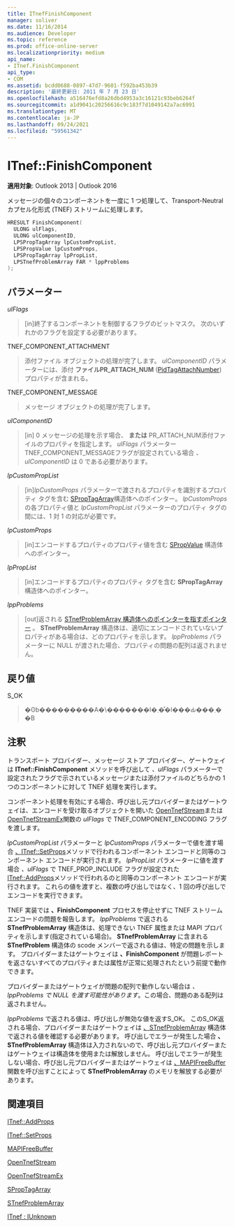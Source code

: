 ```yaml
---
title: ITnefFinishComponent
manager: soliver
ms.date: 11/16/2014
ms.audience: Developer
ms.topic: reference
ms.prod: office-online-server
ms.localizationpriority: medium
api_name:
- ITnef.FinishComponent
api_type:
- COM
ms.assetid: bcdd0688-0897-47d7-9601-f592ba453b39
description: '最終更新日: 2011 年 7 月 23 日'
ms.openlocfilehash: a516476efd8a26dbd4953a3c16121c93beb6264f
ms.sourcegitcommit: a1d9041c20256616c9c183f7d1049142a7ac6991
ms.translationtype: MT
ms.contentlocale: ja-JP
ms.lasthandoff: 09/24/2021
ms.locfileid: "59561342"
---
```

# <a name="itneffinishcomponent"></a>ITnef::FinishComponent

  
  
**適用対象**: Outlook 2013 | Outlook 2016 
  
メッセージの個々のコンポーネントを一度に 1 つ処理して、Transport-Neutralカプセル化形式 (TNEF) ストリームに処理します。
  
```cpp
HRESULT FinishComponent(
  ULONG ulFlags,
  ULONG ulComponentID,
  LPSPropTagArray lpCustomPropList,
  LPSPropValue lpCustomProps,
  LPSPropTagArray lpPropList,
  LPSTnefProblemArray FAR * lppProblems
);
```

## <a name="parameters"></a>パラメーター

 _ulFlags_
  
> [in]終了するコンポーネントを制御するフラグのビットマスク。 次のいずれかのフラグを設定する必要があります。
    
TNEF_COMPONENT_ATTACHMENT 
  
> 添付ファイル オブジェクトの処理が完了します。  _ulComponentID_ パラメーターには、添付 **ファイルPR_ATTACH_NUM** ([PidTagAttachNumber](pidtagattachnumber-canonical-property.md)) プロパティが含まれる。 
    
TNEF_COMPONENT_MESSAGE 
  
> メッセージ オブジェクトの処理が完了します。 
    
 _ulComponentID_
  
> [in] 0 メッセージの処理を示す場合、 **または** PR_ATTACH_NUM添付ファイルのプロパティを指定します。 _ulFlags_ パラメーター TNEF_COMPONENT_MESSAGEフラグが設定されている場合 _、ulComponentID_ は 0 である必要があります。 
    
 _lpCustomPropList_
  
> [in]_lpCustomProps_ パラメーターで渡されるプロパティを識別するプロパティ タグを含む [SPropTagArray](sproptagarray.md)構造体へのポインター。 _lpCustomProps_ の各プロパティ値と _lpCustomPropList_ パラメーターのプロパティ タグの間には、1 対 1 の対応が必要です。 
    
 _lpCustomProps_
  
> [in]エンコードするプロパティのプロパティ値を含む [SPropValue](spropvalue.md) 構造体へのポインター。 
    
 _lpPropList_
  
> [in]エンコードするプロパティのプロパティ タグを含む **SPropTagArray** 構造体へのポインター。 
    
 _lppProblems_
  
> [out]返される [STnefProblemArray 構造体へのポインターを指すポインター](stnefproblemarray.md) 。 **STnefProblemArray** 構造体は、適切にエンコードされていないプロパティがある場合は、どのプロパティを示します。 _lppProblems_ パラメーターに NULL が渡された場合、プロパティの問題の配列は返されません。 
    
## <a name="return-value"></a>戻り値

S_OK 
  
> �ʘb���������A�\�������l�܂��͒l���Ԃ���܂��B
    
## <a name="remarks"></a>注釈

トランスポート プロバイダー、メッセージ ストア プロバイダー、ゲートウェイは **ITnef::FinishComponent** メソッドを呼び出して  _、ulFlags_ パラメーターで設定されたフラグで示されているメッセージまたは添付ファイルのどちらかの 1 つのコンポーネントに対して TNEF 処理を実行します。 
  
コンポーネント処理を有効にする場合、呼び出し元プロバイダーまたはゲートウェイは、エンコードを受け取るオブジェクトを開いた [OpenTnefStream](opentnefstream.md)または [OpenTnefStreamEx](opentnefstreamex.md)関数の _ulFlags_ で TNEF_COMPONENT_ENCODING フラグを渡します。 
  
_lpCustomPropList_ パラメーターと _lpCustomProps_ パラメーターで値を渡す場合 [、ITnef::SetProps](itnef-setprops.md)メソッドで行われるコンポーネント エンコードと同等のコンポーネント エンコードが実行されます。 _lpPropList_ パラメーターに値を渡す場合 _、ulFlags_ で TNEF_PROP_INCLUDE フラグが設定された [ITnef::AddProps](itnef-addprops.md)メソッドで行われるのと同等のコンポーネント エンコードが実行されます。 これらの値を渡すと、複数の呼び出しではなく、1 回の呼び出しでエンコードを実行できます。
  
TNEF 実装では **、FinishComponent** プロセスを停止せずに TNEF ストリーム エンコードの問題を報告します。 _lppProblems_ で返される **STnefProblemArray** 構造体は、処理できない TNEF 属性または MAPI プロパティを示します(指定されている場合)。 **STnefProblemArray** に含まれる **STnefProblem** 構造体の scode メンバーで返される値は、特定の問題を示します。  プロバイダーまたはゲートウェイは **、FinishComponent** が問題レポートを返さないすべてのプロパティまたは属性が正常に処理されたという前提で動作できます。 
  
プロバイダーまたはゲートウェイが問題の配列で動作しない場合は  _、lppProblems で NULL を渡す可能性があります_。この場合、問題のある配列は返されません。
  
_lppProblems_ で返される値は、呼び出しが無効な値を返すS_OK。 このS_OK返される場合、プロバイダーまたはゲートウェイは [、STnefProblemArray](stnefproblemarray.md) 構造体で返される値を確認する必要があります。 呼び出しでエラーが発生した場合 **、STnefProblemArray** 構造体は入力されないので、呼び出し元プロバイダーまたはゲートウェイは構造体を使用または解放しません。 呼び出しでエラーが発生しない場合、呼び出し元プロバイダーまたはゲートウェイは [、MAPIFreeBuffer](mapifreebuffer.md)関数を呼び出すことによって **STnefProblemArray** のメモリを解放する必要があります。 
  
## <a name="see-also"></a>関連項目



[ITnef::AddProps](itnef-addprops.md)
  
[ITnef::SetProps](itnef-setprops.md)
  
[MAPIFreeBuffer](mapifreebuffer.md)
  
[OpenTnefStream](opentnefstream.md)
  
[OpenTnefStreamEx](opentnefstreamex.md)
  
[SPropTagArray](sproptagarray.md)
  
[STnefProblemArray](stnefproblemarray.md)
  
[ITnef : IUnknown](itnefiunknown.md)

